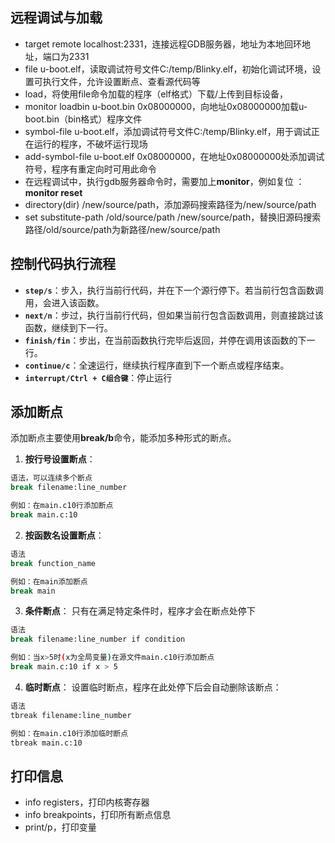 ## 远程调试与加载

- target remote localhost:2331，连接远程GDB服务器，地址为本地回环地址，端口为2331
- file u-boot.elf，读取调试符号文件C:/temp/Blinky.elf，初始化调试环境，设置可执行文件，允许设置断点、查看源代码等
- load，将使用file命令加载的程序（elf格式）下载/上传到目标设备，
- monitor loadbin u-boot.bin 0x08000000，向地址0x08000000加载u-boot.bin（bin格式）程序文件
- symbol-file u-boot.elf，添加调试符号文件C:/temp/Blinky.elf，用于调试正在运行的程序，不破坏运行现场
- add-symbol-file u-boot.elf 0x08000000，在地址0x08000000处添加调试符号，程序有重定向时可用此命令
- 在远程调试中，执行gdb服务器命令时，需要加上**monitor**，例如复位 ：**monitor reset**
- directory(dir) /new/source/path，添加源码搜索路径为/new/source/path
- set substitute-path /old/source/path /new/source/path，替换旧源码搜索路径/old/source/path为新路径/new/source/path

## 控制代码执行流程

- **`step/s`**：步入，执行当前行代码，并在下一个源行停下。若当前行包含函数调用，会进入该函数。
- **`next/n`**：步过，执行当前行代码，但如果当前行包含函数调用，则直接跳过该函数，继续到下一行。
- **`finish/fin`**：步出，在当前函数执行完毕后返回，并停在调用该函数的下一行。
- **`continue/c`**：全速运行，继续执行程序直到下一个断点或程序结束。
- **`interrupt/Ctrl + C组合键`**：停止运行

## 添加断点

添加断点主要使用**break/b**命令，能添加多种形式的断点。

1. **按行号设置断点**：
```bash
语法，可以连续多个断点
break filename:line_number

例如：在main.c10行添加断点
break main.c:10
```

2. **按函数名设置断点**：
```bash
语法
break function_name

例如：在main添加断点
break main
```

3. **条件断点**： 只有在满足特定条件时，程序才会在断点处停下
```bash
语法
break filename:line_number if condition

例如：当x>5时(x为全局变量)在源文件main.c10行添加断点
break main.c:10 if x > 5
```

4. **临时断点**： 设置临时断点，程序在此处停下后会自动删除该断点：
```bash
语法
tbreak filename:line_number

例如：在main.c10行添加临时断点
tbreak main.c:10
```

## 打印信息

- info registers，打印内核寄存器
- info breakpoints，打印所有断点信息
- print/p，打印变量